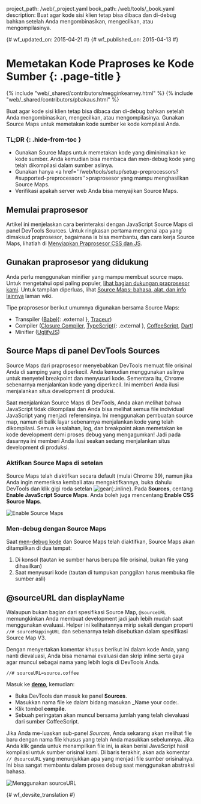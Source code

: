 project_path: /web/_project.yaml
book_path: /web/tools/_book.yaml
description: Buat agar kode sisi klien tetap bisa dibaca dan di-debug bahkan setelah Anda mengombinasikan, mengecilkan, atau mengompilasinya.

{# wf_updated_on: 2015-04-21 #}
{# wf_published_on: 2015-04-13 #}

# Memetakan Kode Praproses ke Kode Sumber {: .page-title }

{% include "web/_shared/contributors/megginkearney.html" %}
{% include "web/_shared/contributors/pbakaus.html" %}

Buat agar kode sisi klien tetap bisa dibaca dan di-debug bahkan setelah Anda mengombinasikan, mengecilkan, atau mengompilasinya. Gunakan Source Maps untuk memetakan kode sumber ke kode kompilasi Anda.


### TL;DR {: .hide-from-toc }
- Gunakan Source Maps untuk memetakan kode yang diminimalkan ke kode sumber. Anda kemudian bisa membaca dan men-debug kode yang telah dikompilasi dalam sumber aslinya.
- Gunakan hanya <a href=''/web/tools/setup/setup-preprocessors?#supported-preprocessors''>praprosesor yang mampu menghasilkan Source Maps</a>.
- Verifikasi apakah server web Anda bisa menyajikan Source Maps.


## Memulai praprosesor

Artikel ini menjelaskan cara berinteraksi dengan JavaScript Source Maps di panel DevTools Sources. Untuk ringkasan pertama mengenai apa yang dimaksud praprosesor, bagaimana ia bisa membantu, dan cara kerja Source Maps, lihatlah di [Menyiapkan Praprosesor CSS dan JS](/web/tools/setup/setup-preprocessors?#debugging-and-editing-preprocessed-content).

## Gunakan praprosesor yang didukung

Anda perlu menggunakan minifier yang mampu membuat source maps. Untuk mengetahui opsi paling populer, [lihat bagian dukungan praprosesor kami](/web/tools/setup/setup-preprocessors?#supported-preprocessors). Untuk tampilan diperluas, lihat [Source Maps: bahasa, alat, dan info lainnya](https://github.com/ryanseddon/source-map/wiki/Source-maps:-languages,-tools-and-other-info) laman wiki.

Tipe praprosesor berikut umumnya digunakan bersama Source Maps:

* Transpiler ([Babel](https://babeljs.io/){: .external }, [Traceur](https://github.com/google/traceur-compiler/wiki/Getting-Started))
* Compiler ([Closure Compiler](https://github.com/google/closure-compiler), [TypeScript](http://www.typescriptlang.org/){: .external }, [CoffeeScript](http://coffeescript.org), [Dart](https://www.dartlang.org))
* Minifier ([UglifyJS](https://github.com/mishoo/UglifyJS))

## Source Maps di panel DevTools Sources

Source Maps dari praprosesor menyebabkan DevTools memuat file orisinal Anda di samping yang diperkecil. Anda kemudian menggunakan aslinya untuk menyetel breakpoint dan menyusuri kode. Sementara itu, Chrome sebenarnya menjalankan kode yang diperkecil. Ini memberi Anda ilusi menjalankan situs development di produksi.

Saat menjalankan Source Maps di DevTools, Anda akan melihat bahwa JavaScript tidak dikompilasi dan Anda bisa melihat semua file individual JavaScript yang menjadi referensinya. Ini menggunakan pembuatan source map, namun di balik layar sebenarnya menjalankan kode yang telah dikompilasi. Semua kesalahan, log, dan breakpoint akan memetakan ke kode development demi proses debug yang mengagumkan! Jadi pada dasarnya ini memberi Anda ilusi seakan sedang menjalankan situs development di produksi.

### Aktifkan Source Maps di setelan

Source Maps telah diaktifkan secara default (mulai Chrome 39), namun jika Anda ingin memeriksa kembali atau mengaktifkannya, buka dahulu DevTools dan klik gigi roda setelan ![gear](imgs/gear.png){:.inline}. Pada **Sources**, centang **Enable JavaScript Source Maps**. Anda boleh juga mencentang **Enable CSS Source Maps**.

![Enable Source Maps](imgs/source-maps.jpg)

### Men-debug dengan Source Maps

Saat [men-debug kode](/web/tools/chrome-devtools/debug/breakpoints/step-code) dan Source Maps telah diaktifkan, Source Maps akan ditampilkan di dua tempat:

1. Di konsol (tautan ke sumber harus berupa file orisinal, bukan file yang dihasilkan)
2. Saat menyusuri kode (tautan di tumpukan panggilan harus membuka file sumber asli)

## @sourceURL dan displayName

Walaupun bukan bagian dari spesifikasi Source Map, `@sourceURL` memungkinkan Anda membuat development jadi jauh lebih mudah saat menggunakan evaluasi. Helper ini kelihatannya mirip sekali dengan properti `//# sourceMappingURL` dan sebenarnya telah disebutkan dalam spesifikasi Source Map V3.

Dengan menyertakan komentar khusus berikut ini dalam kode Anda, yang nanti dievaluasi, Anda bisa menamai evaluasi dan skrip inline serta gaya agar muncul sebagai nama yang lebih logis di DevTools Anda.

`//# sourceURL=source.coffee`

Masuk ke
**[demo](http://www.thecssninja.com/demo/source_mapping/compile.html)**, kemudian:

* Buka DevTools dan masuk ke panel **Sources**.
* Masukkan nama file ke dalam bidang masukan _Name your code:.
* Klik tombol **compile**.
* Sebuah peringatan akan muncul bersama jumlah yang telah dievaluasi dari sumber CoffeeScript.

Jika Anda me-luaskan sub-panel _Sources_, Anda sekarang akan melihat file baru dengan nama file khusus yang telah Anda masukkan sebelumnya. Jika Anda klik ganda untuk menampilkan file ini, ia akan berisi JavaScript hasil kompilasi untuk sumber orisinal kami. Di baris terakhir, akan ada komentar `// @sourceURL` yang menunjukkan apa yang menjadi file sumber orisinalnya. Ini bisa sangat membantu dalam proses debug saat menggunakan abstraksi bahasa.

![Menggunakan sourceURL](imgs/coffeescript.jpg)




{# wf_devsite_translation #}
